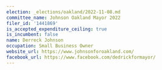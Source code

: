 ```yaml
---
election: _elections/oakland/2022-11-08.md
committee_name: Johnson Oakland Mayor 2022
filer_id: '1441869'
is_accepted_expenditure_ceiling: true
is_incumbent: false
name: Derreck Johnson
occupation: Small Business Owner
website_url: https://www.johnsonforoakland.com/
facebook_url: https://www.facebook.com/dedrickformayor/
---
```

